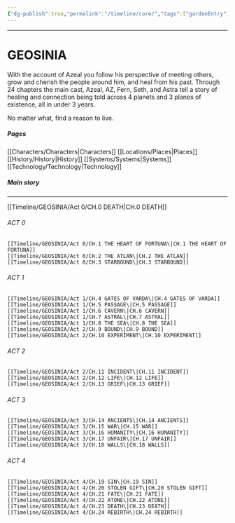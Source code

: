 ```yaml
---
{"dg-publish":true,"permalink":"/timeline/core/","tags":["gardenEntry"]}
---
```


---
# GEOSINIA

With the account of Azeal you follow his perspective of meeting others, grow and cherish the people around him, and heal from his past. Through 24 chapters the main cast, Azeal, AZ, Fern, Seth, and Astra tell a story of healing and connection being told across 4 planets and 3 planes of existence, all in under 3 years.

No matter what, find a reason to live.


##### Pages
[[Characters/Characters\|Characters]]
[[Locations/Places\|Places]]
[[History/History\|History]]
[[Systems/Systems\|Systems]]
[[Technology/Technology\|Technology]]

##### Main story
---
[[Timeline/GEOSINIA/Act 0/CH.0 DEATH\|CH.0 DEATH]]

###### ACT 0
	[[Timeline/GEOSINIA/Act 0/CH.1 THE HEART OF FORTUNA\|CH.1 THE HEART OF FORTUNA]]
	[[Timeline/GEOSINIA/Act 0/CH.2 THE ATLAN\|CH.2 THE ATLAN]]
	[[Timeline/GEOSINIA/Act 0/CH.3 STARBOUND\|CH.3 STARBOUND]]

###### ACT 1
	[[Timeline/GEOSINIA/Act 1/CH.4 GATES OF VARDA\|CH.4 GATES OF VARDA]]
	[[Timeline/GEOSINIA/Act 1/CH.5 PASSAGE\|CH.5 PASSAGE]]
	[[Timeline/GEOSINIA/Act 1/CH.6 CAVERN\|CH.6 CAVERN]]
	[[Timeline/GEOSINIA/Act 1/CH.7 ASTRAL\|CH.7 ASTRAL]]
	[[Timeline/GEOSINIA/Act 1/CH.8 THE SEA\|CH.8 THE SEA]]
	[[Timeline/GEOSINIA/Act 2/CH.9 BOUND\|CH.9 BOUND]]
	[[Timeline/GEOSINIA/Act 2/CH.10 EXPERIMENT\|CH.10 EXPERIMENT]]

###### ACT 2
	[[Timeline/GEOSINIA/Act 2/CH.11 INCIDENT\|CH.11 INCIDENT]]
	[[Timeline/GEOSINIA/Act 2/CH.12 LIFE\|CH.12 LIFE]]
	[[Timeline/GEOSINIA/Act 2/CH.13 GRIEF\|CH.13 GRIEF]]

###### ACT 3
	[[Timeline/GEOSINIA/Act 3/CH.14 ANCIENTS\|CH.14 ANCIENTS]]
	[[Timeline/GEOSINIA/Act 3/CH.15 WAR\|CH.15 WAR]]
	[[Timeline/GEOSINIA/Act 3/CH.16 HUMANITY\|CH.16 HUMANITY]]
	[[Timeline/GEOSINIA/Act 3/CH.17 UNFAIR\|CH.17 UNFAIR]]
	[[Timeline/GEOSINIA/Act 3/CH.18 WALLS\|CH.18 WALLS]]

###### ACT 4
	[[Timeline/GEOSINIA/Act 4/CH.19 SIN\|CH.19 SIN]]
	[[Timeline/GEOSINIA/Act 4/CH.20 STOLEN GIFT\|CH.20 STOLEN GIFT]]
	[[Timeline/GEOSINIA/Act 4/CH.21 FATE\|CH.21 FATE]]
	[[Timeline/GEOSINIA/Act 4/CH.22 ATONE\|CH.22 ATONE]]
	[[Timeline/GEOSINIA/Act 4/CH.23 DEATH\|CH.23 DEATH]]
	[[Timeline/GEOSINIA/Act 4/CH.24 REBIRTH\|CH.24 REBIRTH]]
